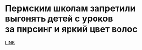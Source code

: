 # Пермским школам запретили выгонять детей с уроков за пирсинг и яркий цвет волос 



[LINK](https://varlamov.ru/3218838.html)